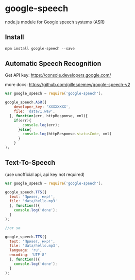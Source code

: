 # google-speech

node.js module for Google speech systems (ASR)

## Install
```javascript
npm install google-speech --save

```

## Automatic Speech Recognition ##

Get API key: https://console.developers.google.com/

more docs: https://github.com/gillesdemey/google-speech-v2


```javascript
var google_speech = require('google-speech');

google_speech.ASR({
    developer_key: 'XXXXXXXX',
    file: 'data/1.wav',
  }, function(err, httpResponse, xml){
    if(err){
        console.log(err);
      }else{
        console.log(httpResponse.statusCode, xml)
      }
    }
);

```


## Text-To-Speech ##

(use unofficial api, api key not required)


```javascript
var google_speech = require('google-speech');

google_speech.TTS({
  text: 'Привет, мир!',
  file: 'data/hello.mp3'
  }, function(){
    console.log('done');
  }
);

//or so

google_speech.TTS({
  text: 'Привет, мир!',
  file: 'data/hello.mp3',
  language: 'ru',
  encoding: 'UTF-8'
  }, function(){
    console.log('done');
  }
);

```